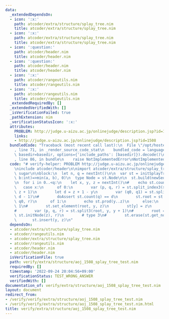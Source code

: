 ```yaml
---
data:
  _extendedDependsOn:
  - icon: ':x:'
    path: atcoder/extra/structure/splay_tree.nim
    title: atcoder/extra/structure/splay_tree.nim
  - icon: ':x:'
    path: atcoder/extra/structure/splay_tree.nim
    title: atcoder/extra/structure/splay_tree.nim
  - icon: ':question:'
    path: atcoder/header.nim
    title: atcoder/header.nim
  - icon: ':question:'
    path: atcoder/header.nim
    title: atcoder/header.nim
  - icon: ':x:'
    path: atcoder/rangeutils.nim
    title: atcoder/rangeutils.nim
  - icon: ':x:'
    path: atcoder/rangeutils.nim
    title: atcoder/rangeutils.nim
  _extendedRequiredBy: []
  _extendedVerifiedWith: []
  _isVerificationFailed: true
  _pathExtension: nim
  _verificationStatusIcon: ':x:'
  attributes:
    PROBLEM: http://judge.u-aizu.ac.jp/onlinejudge/description.jsp?id=1508
    links:
    - http://judge.u-aizu.ac.jp/onlinejudge/description.jsp?id=1508
  bundledCode: "Traceback (most recent call last):\n  File \"/opt/hostedtoolcache/Python/3.10.7/x64/lib/python3.10/site-packages/onlinejudge_verify/documentation/build.py\"\
    , line 71, in _render_source_code_stat\n    bundled_code = language.bundle(stat.path,\
    \ basedir=basedir, options={'include_paths': [basedir]}).decode()\n  File \"/opt/hostedtoolcache/Python/3.10.7/x64/lib/python3.10/site-packages/onlinejudge_verify/languages/nim.py\"\
    , line 86, in bundle\n    raise NotImplementedError\nNotImplementedError\n"
  code: "# verify-helper: PROBLEM http://judge.u-aizu.ac.jp/onlinejudge/description.jsp?id=1508\n\
    \ninclude atcoder/header\n\nimport atcoder/extra/structure/splay_tree\nimport\
    \ sugar\n\nblock:\n  let n, q = nextInt()\n\n  var st = initSplayTree((a:int,\
    \ b:int)=>min(a, b), 0)\n  type Node = st.Node\n\n  st.build(newSeqWith(n, nextInt()))\n\
    \n  for i in 0..<q:\n    let x, y, z = nextInt()\n#    echo st.count(root)\n \
    \   case x:\n      of 0:\n        var (p, q, r) = st.split_index3(st.root, y,\
    \ z + 1)\n        let d = z + 1 - y\n        var (q0, q1) = st.split_index(q,\
    \ d - 1)\n#        doAssert st.count(q) == d\n        st.root = st.merge(p, q1,\
    \ q0, r)\n      of 1:\n        echo st.prod(y..z)\n      else:\n        # type\
    \ 1\n#        st.set_element(root, y, z)\n        st[y] = z\n        # type 2\n\
    #        var (p, q, r) = st.split3(root, y, y + 1)\n#        root = st.merge(p,\
    \ st.initNode(z), r)\n        # type 3\n#        st.erase(st.get_node(y))\n# \
    \       st.insert(y, z)\n"
  dependsOn:
  - atcoder/extra/structure/splay_tree.nim
  - atcoder/rangeutils.nim
  - atcoder/extra/structure/splay_tree.nim
  - atcoder/rangeutils.nim
  - atcoder/header.nim
  - atcoder/header.nim
  isVerificationFile: true
  path: verify/extra/structure/aoj_1508_splay_tree_test.nim
  requiredBy: []
  timestamp: '2022-09-24 20:04:56+09:00'
  verificationStatus: TEST_WRONG_ANSWER
  verifiedWith: []
documentation_of: verify/extra/structure/aoj_1508_splay_tree_test.nim
layout: document
redirect_from:
- /verify/verify/extra/structure/aoj_1508_splay_tree_test.nim
- /verify/verify/extra/structure/aoj_1508_splay_tree_test.nim.html
title: verify/extra/structure/aoj_1508_splay_tree_test.nim
---
```

